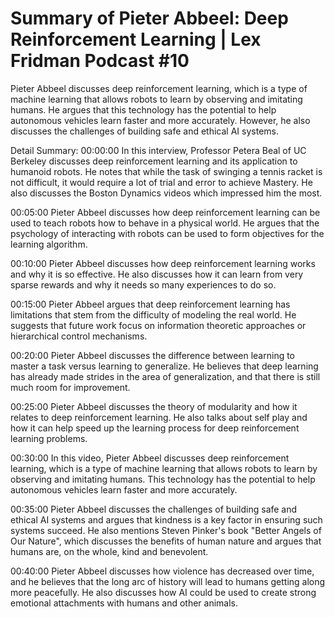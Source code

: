# Summary of Pieter Abbeel: Deep Reinforcement Learning | Lex Fridman Podcast #10

Pieter Abbeel discusses deep reinforcement learning, which is a type of machine learning that allows robots to learn by observing and imitating humans. He argues that this technology has the potential to help autonomous vehicles learn faster and more accurately. However, he also discusses the challenges of building safe and ethical AI systems.

Detail Summary: 
00:00:00
In this interview, Professor Petera Beal of UC Berkeley discusses deep reinforcement learning and its application to humanoid robots. He notes that while the task of swinging a tennis racket is not difficult, it would require a lot of trial and error to achieve Mastery. He also discusses the Boston Dynamics videos which impressed him the most.

00:05:00
Pieter Abbeel discusses how deep reinforcement learning can be used to teach robots how to behave in a physical world. He argues that the psychology of interacting with robots can be used to form objectives for the learning algorithm.

00:10:00
Pieter Abbeel discusses how deep reinforcement learning works and why it is so effective. He also discusses how it can learn from very sparse rewards and why it needs so many experiences to do so.

00:15:00
Pieter Abbeel argues that deep reinforcement learning has limitations that stem from the difficulty of modeling the real world. He suggests that future work focus on information theoretic approaches or hierarchical control mechanisms.

00:20:00
Pieter Abbeel discusses the difference between learning to master a task versus learning to generalize. He believes that deep learning has already made strides in the area of generalization, and that there is still much room for improvement.

00:25:00
Pieter Abbeel discusses the theory of modularity and how it relates to deep reinforcement learning. He also talks about self play and how it can help speed up the learning process for deep reinforcement learning problems.

00:30:00
In this video, Pieter Abbeel discusses deep reinforcement learning, which is a type of machine learning that allows robots to learn by observing and imitating humans. This technology has the potential to help autonomous vehicles learn faster and more accurately.

00:35:00
Pieter Abbeel discusses the challenges of building safe and ethical AI systems and argues that kindness is a key factor in ensuring such systems succeed. He also mentions Steven Pinker's book "Better Angels of Our Nature", which discusses the benefits of human nature and argues that humans are, on the whole, kind and benevolent.

00:40:00
Pieter Abbeel discusses how violence has decreased over time, and he believes that the long arc of history will lead to humans getting along more peacefully. He also discusses how AI could be used to create strong emotional attachments with humans and other animals.

